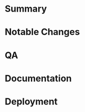 # Summary

<!-- What is this PR for and why? -->

# Notable Changes

<!--
What are the notable changes and the decisions behind them?

- change 1 because of A.
- change 2 because of B.
- etc.
-->

# QA

<!--
What steps does the code reviewer need to take to setup the branch?
What specific scenarios should be QA'd manually by the code reviewer?
-->

# Documentation

<!--
A link to documentation for this feature/bug. If no updates are required then
this can be N/A
-->

# Deployment

<!-- What deployment steps need to occur. Stuff like SQL || scripts to be run as part of deployment -->
